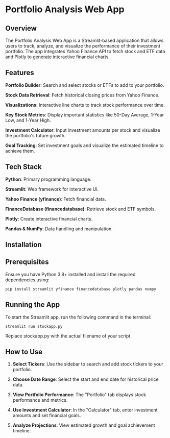 # Portfolio Analysis Web App

## Overview

The Portfolio Analysis Web App is a Streamlit-based application that allows users to track, analyze, and visualize the performance of their investment portfolio. The app integrates Yahoo Finance API to fetch stock and ETF data and Plotly to generate interactive financial charts.

## Features

**Portfolio Builder**: Search and select stocks or ETFs to add to your portfolio.

**Stock Data Retrieval**: Fetch historical closing prices from Yahoo Finance.

**Visualizations**: Interactive line charts to track stock performance over time.

**Key Stock Metrics**: Display important statistics like 50-Day Average, 1-Year Low, and 1-Year High.

**Investment Calculator**: Input investment amounts per stock and visualize the portfolio's future growth.

**Goal Tracking**: Set investment goals and visualize the estimated timeline to achieve them.

## Tech Stack

**Python**: Primary programming language.

**Streamlit**: Web framework for interactive UI.

**Yahoo Finance (yfinance)**: Fetch financial data.

**FinanceDatabase (financedatabase)**: Retrieve stock and ETF symbols.

**Plotly**: Create interactive financial charts.

**Pandas & NumPy**: Data handling and manipulation.

## Installation

## Prerequisites

Ensure you have Python 3.8+ installed and install the required dependencies using:

`pip install streamlit yfinance financedatabase plotly pandas numpy`

## Running the App

To start the Streamlit app, run the following command in the terminal:

`streamlit run stockapp.py`

Replace stockapp.py with the actual filename of your script.

## How to Use

1. **Select Tickers**: Use the sidebar to search and add stock tickers to your portfolio.

2. **Choose Date Range**: Select the start and end date for historical price data.

3. **View Portfolio Performance**: The "Portfolio" tab displays stock performance and metrics.

4. **Use Investment Calculator**: In the "Calculator" tab, enter investment amounts and set financial goals.

5. **Analyze Projections**: View estimated growth and goal achievement timeline.

